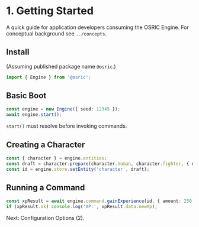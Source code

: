 # 1. Getting Started

A quick guide for application developers consuming the OSRIC Engine. For conceptual background see `../concepts`.

## Install
(Assuming published package name `@osric`.)
```ts
import { Engine } from '@osric';
```

## Basic Boot
```ts
const engine = new Engine({ seed: 12345 });
await engine.start();
```
`start()` must resolve before invoking commands.

## Creating a Character
```ts
const { character } = engine.entities;
const draft = character.prepare(character.human, character.fighter, { name: 'Aela' });
const id = engine.store.setEntity('character', draft);
```

## Running a Command
```ts
const xpResult = await engine.command.gainExperience(id, { amount: 250 });
if (xpResult.ok) console.log('XP:', xpResult.data.newXp);
```

Next: Configuration Options (2).
